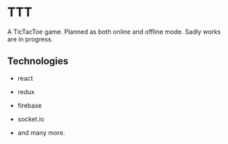 # TTT

A TicTacToe game.
Planned as both online and offline mode.
Sadly works are in progress.

<WIP>

## Technologies 

- react

- redux

- firebase

- socket.io

- and many more.
